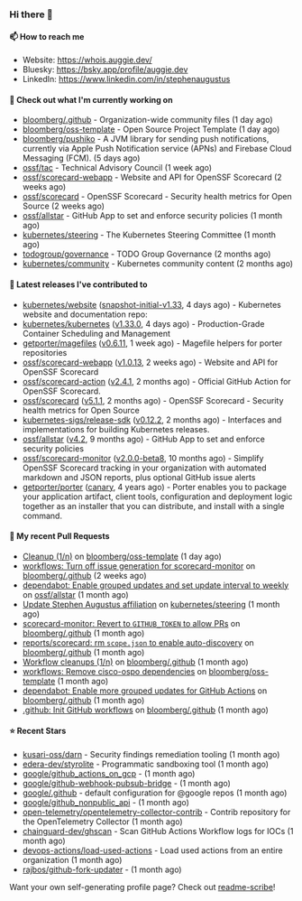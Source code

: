 ### Hi there 👋

#### 📫 How to reach me

- Website: https://whois.auggie.dev/
- Bluesky: https://bsky.app/profile/auggie.dev
- LinkedIn: https://www.linkedin.com/in/stephenaugustus

#### 👷 Check out what I'm currently working on

- [bloomberg/.github](https://github.com/bloomberg/.github) - Organization-wide community files (1 day ago)
- [bloomberg/oss-template](https://github.com/bloomberg/oss-template) - Open Source Project Template (1 day ago)
- [bloomberg/pushiko](https://github.com/bloomberg/pushiko) - A JVM library for sending push notifications, currently via Apple Push Notification service (APNs) and Firebase Cloud Messaging (FCM). (5 days ago)
- [ossf/tac](https://github.com/ossf/tac) - Technical Advisory Council (1 week ago)
- [ossf/scorecard-webapp](https://github.com/ossf/scorecard-webapp) - Website and API for OpenSSF Scorecard (2 weeks ago)
- [ossf/scorecard](https://github.com/ossf/scorecard) - OpenSSF Scorecard - Security health metrics for Open Source (2 weeks ago)
- [ossf/allstar](https://github.com/ossf/allstar) - GitHub App to set and enforce security policies (1 month ago)
- [kubernetes/steering](https://github.com/kubernetes/steering) - The Kubernetes Steering Committee (1 month ago)
- [todogroup/governance](https://github.com/todogroup/governance) - TODO Group Governance (2 months ago)
- [kubernetes/community](https://github.com/kubernetes/community) - Kubernetes community content (2 months ago)

#### 🔭 Latest releases I've contributed to

- [kubernetes/website](https://github.com/kubernetes/website) ([snapshot-initial-v1.33](https://github.com/kubernetes/website/releases/tag/snapshot-initial-v1.33), 4 days ago) - Kubernetes website and documentation repo: 
- [kubernetes/kubernetes](https://github.com/kubernetes/kubernetes) ([v1.33.0](https://github.com/kubernetes/kubernetes/releases/tag/v1.33.0), 4 days ago) - Production-Grade Container Scheduling and Management
- [getporter/magefiles](https://github.com/getporter/magefiles) ([v0.6.11](https://github.com/getporter/magefiles/releases/tag/v0.6.11), 1 week ago) - Magefile helpers for porter repositories
- [ossf/scorecard-webapp](https://github.com/ossf/scorecard-webapp) ([v1.0.13](https://github.com/ossf/scorecard-webapp/releases/tag/v1.0.13), 2 weeks ago) - Website and API for OpenSSF Scorecard
- [ossf/scorecard-action](https://github.com/ossf/scorecard-action) ([v2.4.1](https://github.com/ossf/scorecard-action/releases/tag/v2.4.1), 2 months ago) - Official GitHub Action for OpenSSF Scorecard.
- [ossf/scorecard](https://github.com/ossf/scorecard) ([v5.1.1](https://github.com/ossf/scorecard/releases/tag/v5.1.1), 2 months ago) - OpenSSF Scorecard - Security health metrics for Open Source
- [kubernetes-sigs/release-sdk](https://github.com/kubernetes-sigs/release-sdk) ([v0.12.2](https://github.com/kubernetes-sigs/release-sdk/releases/tag/v0.12.2), 2 months ago) - Interfaces and implementations for building Kubernetes releases.
- [ossf/allstar](https://github.com/ossf/allstar) ([v4.2](https://github.com/ossf/allstar/releases/tag/v4.2), 9 months ago) - GitHub App to set and enforce security policies
- [ossf/scorecard-monitor](https://github.com/ossf/scorecard-monitor) ([v2.0.0-beta8](https://github.com/ossf/scorecard-monitor/releases/tag/v2.0.0-beta8), 10 months ago) - Simplify OpenSSF Scorecard tracking in your organization with automated markdown and JSON reports, plus optional GitHub issue alerts
- [getporter/porter](https://github.com/getporter/porter) ([canary](https://github.com/getporter/porter/releases/tag/canary), 4 years ago) - Porter enables you to package your application artifact, client tools, configuration and deployment logic together as an installer that you can distribute, and install with a single command.

#### 🔨 My recent Pull Requests

- [Cleanup (1/n)](https://github.com/bloomberg/oss-template/pull/7) on [bloomberg/oss-template](https://github.com/bloomberg/oss-template) (1 day ago)
- [workflows: Turn off issue generation for scorecard-monitor](https://github.com/bloomberg/.github/pull/23) on [bloomberg/.github](https://github.com/bloomberg/.github) (2 weeks ago)
- [dependabot: Enable grouped updates and set update interval to weekly](https://github.com/ossf/allstar/pull/671) on [ossf/allstar](https://github.com/ossf/allstar) (1 month ago)
- [Update Stephen Augustus affiliation](https://github.com/kubernetes/steering/pull/290) on [kubernetes/steering](https://github.com/kubernetes/steering) (1 month ago)
- [scorecard-monitor: Revert to `GITHUB_TOKEN` to allow PRs](https://github.com/bloomberg/.github/pull/14) on [bloomberg/.github](https://github.com/bloomberg/.github) (1 month ago)
- [reports/scorecard: rm `scope.json` to enable auto-discovery](https://github.com/bloomberg/.github/pull/13) on [bloomberg/.github](https://github.com/bloomberg/.github) (1 month ago)
- [Workflow cleanups (1/n)](https://github.com/bloomberg/.github/pull/12) on [bloomberg/.github](https://github.com/bloomberg/.github) (1 month ago)
- [workflows: Remove cisco-ospo dependencies](https://github.com/bloomberg/oss-template/pull/4) on [bloomberg/oss-template](https://github.com/bloomberg/oss-template) (1 month ago)
- [dependabot: Enable more grouped updates for GitHub Actions](https://github.com/bloomberg/.github/pull/9) on [bloomberg/.github](https://github.com/bloomberg/.github) (1 month ago)
- [.github: Init GitHub workflows](https://github.com/bloomberg/.github/pull/3) on [bloomberg/.github](https://github.com/bloomberg/.github) (1 month ago)

#### ⭐ Recent Stars

- [kusari-oss/darn](https://github.com/kusari-oss/darn) - Security findings remediation tooling (1 month ago)
- [edera-dev/styrolite](https://github.com/edera-dev/styrolite) - Programmatic sandboxing tool (1 month ago)
- [google/github_actions_on_gcp](https://github.com/google/github_actions_on_gcp) -  (1 month ago)
- [google/github-webhook-pubsub-bridge](https://github.com/google/github-webhook-pubsub-bridge) -  (1 month ago)
- [google/.github](https://github.com/google/.github) - default configuration for @google repos (1 month ago)
- [google/github_nonpublic_api](https://github.com/google/github_nonpublic_api) -  (1 month ago)
- [open-telemetry/opentelemetry-collector-contrib](https://github.com/open-telemetry/opentelemetry-collector-contrib) - Contrib repository for the OpenTelemetry Collector (1 month ago)
- [chainguard-dev/ghscan](https://github.com/chainguard-dev/ghscan) - Scan GitHub Actions Workflow logs for IOCs (1 month ago)
- [devops-actions/load-used-actions](https://github.com/devops-actions/load-used-actions) - Load used actions from an entire organization (1 month ago)
- [rajbos/github-fork-updater](https://github.com/rajbos/github-fork-updater) -  (1 month ago)



Want your own self-generating profile page? Check out [readme-scribe](https://github.com/muesli/readme-scribe)!
